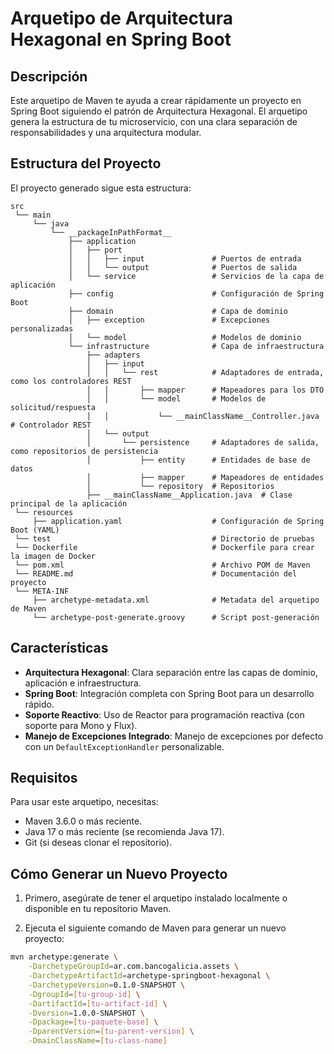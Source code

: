 # Arquetipo de Arquitectura Hexagonal en Spring Boot

## Descripción

Este arquetipo de Maven te ayuda a crear rápidamente un proyecto en Spring Boot siguiendo el patrón de Arquitectura Hexagonal. El arquetipo genera la estructura de tu microservicio, con una clara separación de responsabilidades y una arquitectura modular.

## Estructura del Proyecto

El proyecto generado sigue esta estructura:

```
src
 └── main
     └── java
         └── __packageInPathFormat__
             ├── application
             │   ├── port
             │   │   ├── input               # Puertos de entrada
             │   │   └── output              # Puertos de salida
             │   └── service                 # Servicios de la capa de aplicación
             ├── config                      # Configuración de Spring Boot
             ├── domain                      # Capa de dominio
             │   ├── exception               # Excepciones personalizadas
             │   └── model                   # Modelos de dominio
             └── infrastructure              # Capa de infraestructura
                 ├── adapters
                 │   ├── input
                 │   │   └── rest            # Adaptadores de entrada, como los controladores REST
                 │   │       ├── mapper      # Mapeadores para los DTO
                 │   │       └── model       # Modelos de solicitud/respuesta
                 │   │           └── __mainClassName__Controller.java  # Controlador REST
                 │   └── output
                 │       └── persistence     # Adaptadores de salida, como repositorios de persistencia
                 │           ├── entity      # Entidades de base de datos
                 │           ├── mapper      # Mapeadores de entidades
                 │           └── repository  # Repositorios
                 ├── __mainClassName__Application.java  # Clase principal de la aplicación
 └── resources
     ├── application.yaml                    # Configuración de Spring Boot (YAML)
 └── test                                    # Directorio de pruebas
 └── Dockerfile                              # Dockerfile para crear la imagen de Docker
 └── pom.xml                                 # Archivo POM de Maven
 └── README.md                               # Documentación del proyecto
 └── META-INF
     ├── archetype-metadata.xml              # Metadata del arquetipo de Maven
     └── archetype-post-generate.groovy      # Script post-generación
```

## Características

- **Arquitectura Hexagonal**: Clara separación entre las capas de dominio, aplicación e infraestructura.
- **Spring Boot**: Integración completa con Spring Boot para un desarrollo rápido.
- **Soporte Reactivo**: Uso de Reactor para programación reactiva (con soporte para Mono y Flux).
- **Manejo de Excepciones Integrado**: Manejo de excepciones por defecto con un `DefaultExceptionHandler` personalizable.

## Requisitos

Para usar este arquetipo, necesitas:

- Maven 3.6.0 o más reciente.
- Java 17 o más reciente (se recomienda Java 17).
- Git (si deseas clonar el repositorio).

## Cómo Generar un Nuevo Proyecto

1. Primero, asegúrate de tener el arquetipo instalado localmente o disponible en tu repositorio Maven.

2. Ejecuta el siguiente comando de Maven para generar un nuevo proyecto:

```bash
mvn archetype:generate \
    -DarchetypeGroupId=ar.com.bancogalicia.assets \
    -DarchetypeArtifactId=archetype-springboot-hexagonal \
    -DarchetypeVersion=0.1.0-SNAPSHOT \
    -DgroupId=[tu-group-id] \
    -DartifactId=[tu-artifact-id] \
    -Dversion=1.0.0-SNAPSHOT \
    -Dpackage=[tu-paquete-base] \
    -DparentVersion=[tu-parent-version] \
    -DmainClassName=[tu-class-name]
    